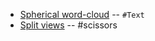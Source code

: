 - [Spherical word-cloud](https://codesandbox.io/s/yup2o?file=/src/App.js:289-472) -- `#Text`
- [Split views](https://codesandbox.io/embed/view-skissor-forked-r9w2ob?file=/src/App.js&codemirror=1) -- #scissors
